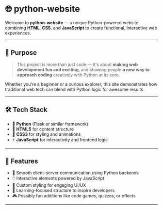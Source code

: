 # 🌐 python-website

Welcome to **python-website** — a unique Python-powered website combining **HTML**, **CSS**, and **JavaScript** to create functional, interactive web experiences.

---

## 🎯 Purpose

> This project is more than just code — it's about **making web development fun and exciting**, and showing people **a new way to approach coding** creatively with Python at its core.

Whether you're a beginner or a curious explorer, this site demonstrates how traditional web tech can blend with Python logic for awesome results.

---

## 🛠️ Tech Stack

- 🐍 **Python** (Flask or similar framework)
- 🧩 **HTML5** for content structure
- 🎨 **CSS3** for styling and animations
- ⚡ **JavaScript** for interactivity and frontend logic

---

## 🚀 Features

- 🔄 Smooth client–server communication using Python backends
- 🖱️ Interactive elements powered by JavaScript
- 🎨 Custom styling for engaging UI/UX
- 🧠 Learning-focused structure to inspire developers
- 🎮 Possibly fun additions like code games, quizzes, or effects

---
